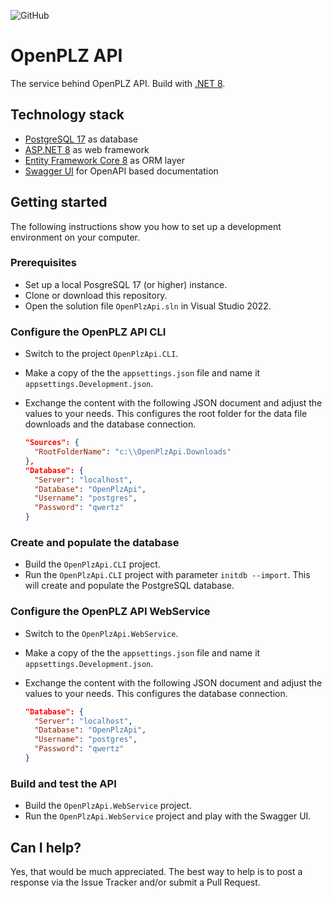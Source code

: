 ![GitHub](https://img.shields.io/github/license/openpotato/openplzapi)

# OpenPLZ API

The service behind OpenPLZ API. Build with [.NET 8](https://dotnet.microsoft.com/).

## Technology stack

+ [PostgreSQL 17](https://www.postgresql.org/) as database
+ [ASP.NET 8](https://dotnet.microsoft.com/apps/aspnet) as web framework
+ [Entity Framework Core 8](https://docs.microsoft.com/ef/) as ORM layer
+ [Swagger UI](https://swagger.io/tools/swagger-ui/) for OpenAPI based documentation

## Getting started 

The following instructions show you how to set up a development environment on your computer.

### Prerequisites

+ Set up a local PosgreSQL 17 (or higher) instance.
+ Clone or download this repository.
+ Open the solution file `OpenPlzApi.sln` in Visual Studio 2022.

### Configure the OpenPLZ API CLI

+ Switch to the project `OpenPlzApi.CLI`.
+ Make a copy of the the `appsettings.json` file and name it `appsettings.Development.json`.
+ Exchange the content with the following JSON document and adjust the values to your needs. This configures the root folder for the data file downloads and the database connection.
  
  ``` json
  "Sources": {
    "RootFolderName": "c:\\OpenPlzApi.Downloads"
  },
  "Database": {
    "Server": "localhost",
    "Database": "OpenPlzApi",
    "Username": "postgres",
    "Password": "qwertz"
  }
  ```

### Create and populate the database

+ Build the `OpenPlzApi.CLI` project. 
+ Run the `OpenPlzApi.CLI` project with parameter `initdb --import`. This will create and populate the PostgreSQL database.

### Configure the OpenPLZ API WebService

+ Switch to the  `OpenPlzApi.WebService`. 
+ Make a copy of the the `appsettings.json` file and name it `appsettings.Development.json`.
+ Exchange the content with the following JSON document and adjust the values to your needs. This configures the database connection.

  ``` json
  "Database": {
    "Server": "localhost",
    "Database": "OpenPlzApi",
    "Username": "postgres",
    "Password": "qwertz"
  }
  ```

### Build and test the API

+ Build the `OpenPlzApi.WebService` project.
+ Run the `OpenPlzApi.WebService` project and play with the Swagger UI.

## Can I help?

Yes, that would be much appreciated. The best way to help is to post a response via the Issue Tracker and/or submit a Pull Request.
